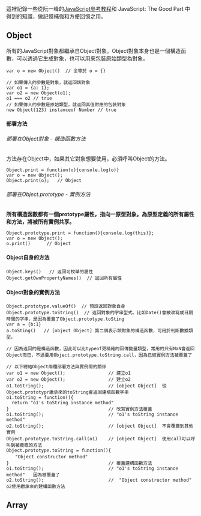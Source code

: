 這裡記錄一些從阮一峰的[JavaScript參考教程](http://javascript.ruanyifeng.com/)和 JavaScript: The Good Part 中得到的知識，做記憶補強和方便回憶之用。

## Object

所有的JavaScript對象都繼承自Object對象。Object對象本身也是一個構造函數，可以透過它生成對象，也可以用來包裝原始類型為對象。

```
var o = new Object()  // 全等於 o = {}

// 如果傳入的參數是對象，就返回該對象
var o1 = {a: 1};
var o2 = new Object(o1);
o1 === o2 // true
// 如果傳入的參數是原始類型，就返回其值對應的包裝對象
new Object(123) instanceof Number // true
```
#### 部署方法

###### 部署在Object對象 - 構造函數方法

方法存在Object中，如果其它對象想要使用，必須呼叫Object的方法。

```
Object.print = function(o){console.log(o)}
var o = new Object();
Object.print(o);   // Object
```

###### 部署在Object.prototype - 實例方法

**所有構造函數都有一個prototype屬性，指向一原型對象。為原型定義的所有屬性和方法，將被所有實例共享。**

```
Object.prototype.print = function(){console.log(this)};
var o = new Object();
o.print()      // Object
```

#### Object自身的方法

```
Object.keys()   // 返回可枚舉的屬性
Object.getOwnPropertyNames()  // 返回所有屬性
```

#### Object對象的實例方法

```
Object.prototype.valueOf()  // 預設返回對象自身
Object.prototype.toString()  // 返回對象的字串型式。比如Date()會被改寫成日期時間的字串，是因為覆蓋了Object.prototype.toSting
var a = {b:1}
a.toSting()   // [object Object] 第二個表示該對象的構造函數，可用於判斷數據類型。

// 因為返回的是構造函數，因此可以比typeof更精確的回傳變量類型，常用的只有NaN會返回Object而已，不過要用Object.prototype.toString.call，因為已經實例方法被覆蓋了

// 以下總結Object兩種部署方法與實例間的關係
var o1 = new Object();                // 建立o1
var o2 = new Object();                // 建立o2
o1.toString();                        // [object Object]  從Object.prototypr繼承來的toString會返回建構函數字串
o1.toString = function(){
  return "o1's toString instance method"
}                                     // 改寫實例方法覆蓋
o1.toString();                        // "o1's toString instance method"
o2.toString();                        // [object Object]  不會覆蓋到其他實例
Object.prototype.toString.call(o1)    // [object Object]  使用call可以呼叫到被覆概的方法
Object.prototype.toString = function(){
　　"Object constructor method"
}                                     // 覆蓋建構函數方法
o1.toString();                        // "o1's toString instance method"   因為被覆蓋了
o2.toString();                        //  "Object constructor method"    o2使用繼承來的建構函數方法
```


## Array


